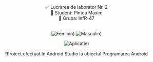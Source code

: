 <center>✅ Lucrarea de laborator Nr. 2 <br>
👔 Student: Pîntea Maxim <br>
📃 Grupa: InfR-47 <br> <br> 

![Feminin](https://i.imgur.com/oAxC8tZ.png))
![Masculin](https://i.imgur.com/NblQZgP.png))<br>

![Aplicație](https://i.imgur.com/mhA7fAa.png))<br>

❗Proiect efectuat în Android Studio la obiectul Programarea Android <br><center>
